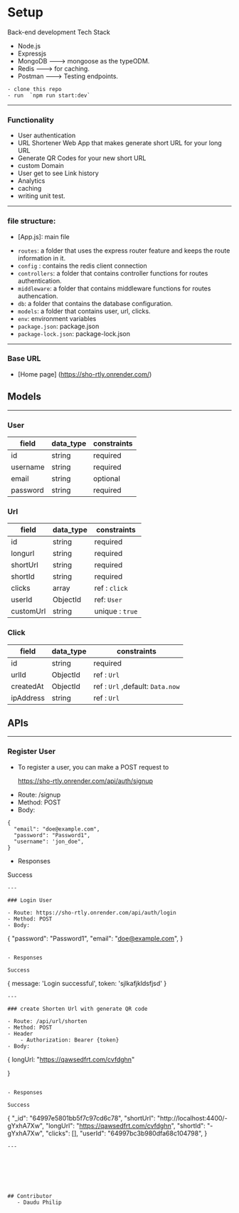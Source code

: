 # Setup
Back-end development Tech Stack
* Node.js
* Expressjs
* MongoDB  ---> mongoose as the typeODM.
* Redis ---> for caching.
* Postman  ---> Testing endpoints.

```
- clone this repo
- run  `npm run start:dev`
```
---

### Functionality
- User authentication
- URL Shortener Web App that makes generate short URL for your  long URL
- Generate QR Codes for your new short URL
- custom Domain 
- User get to see Link history
- Analytics
- caching 
- writing unit test.
---

### file structure:
  - [App.js]: main file
  + `routes`: a folder that uses the express router feature and keeps the route information in it.
  + `config` : contains the redis client connection
  + `controllers`: a folder that contains controller functions for routes authentication.
  + `middleware`: a folder that contains middleware functions for routes authencation.
  + `db`: a folder that contains the database configuration.
  + `models`: a folder that contains user, url, clicks.
  + `env`: environment variables
  + `package.json`: package.json
  + `package-lock.json`: package-lock.json
---


### Base URL
  - [Home page] (https://sho-rtly.onrender.com/)

## Models
---


### User
| field    |  data_type   |    constraints  |
|---|---|---|
|   id  | string  | required
|  username  |   string   |  required  |
|  email     | string  |  optional |
|  password |   string |  required  |

### Url
| field    |  data_type   |    constraints  |
|---|---|---|
|  id |  string |  required |
|  longurl | string |  required  |
|  shortUrl  |  string |  required  |
|  shortId    | string  |  required |
|  clicks |   array |  ref : `click` |
|  userId | ObjectId |  ref: `User` |
|  customUrl  |  string  | unique : `true` |


### Click
| field    |  data_type   |    constraints  |
|---|---|---|
|  id |  string |  required |
| urlId | ObjectId |  ref : `Url`  |
| createdAt | ObjectId |  ref : `Url` ,default: `Data.now`  |
| ipAddress | string |  ref : `Url`  |




##  APIs
---
### Register User

* To register a user, you can make a POST request to

  https://sho-rtly.onrender.com/api/auth/signup

- Route: /signup
- Method: POST
- Body: 
```
{
  "email": "doe@example.com",
  "password": "Password1",
  "username": 'jon_doe",
}
```

- Responses

Success
```
---

### Login User

- Route: https://sho-rtly.onrender.com/api/auth/login
- Method: POST
- Body: 
```
{
  "password": "Password1",
  "email": "doe@example.com",
}
```

- Responses

Success
```
{
    message: 'Login successful',
    token: 'sjlkafjkldsfjsd'
}
```
---

### create Shorten Url with generate QR code

- Route: /api/url/shorten
- Method: POST
- Header
    - Authorization: Bearer {token}
- Body: 
```
{
   longUrl: "https://qawsedfrt.com/cvfdghn"

}
```

- Responses

Success
```
{
     "_id": "64997e5801bb5f7c97cd6c78",
    "shortUrl": "http://localhost:4400/-gYxhA7Xw",
    "longUrl": "https://qawsedfrt.com/cvfdghn",
    "shortId": "-gYxhA7Xw",
    "clicks": [],
    "userId": "64997bc3b980dfa68c104798",
}
```
---



   

   

## Contributor
   - Daudu Philip

